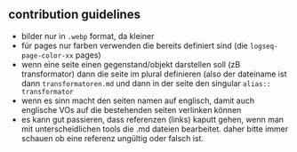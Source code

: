 ## contribution guidelines
- bilder nur in `.webp` format, da kleiner  
- für pages nur farben verwenden die bereits definiert sind (die `logseq-page-color-xx` pages)
- wenn eine seite einen gegenstand/objekt darstellen soll (zB transformator) dann die seite im plural definieren (also der dateiname ist dann `transformatoren.md` und dann in der seite den singular `alias:: transformator`
- wenn es sinn macht den seiten namen auf englisch, damit auch englische VOs auf die bestehenden seiten verlinken können
- es kann gut passieren, dass referenzen (links) kaputt gehen, wenn man mit unterscheidlichen tools die .md dateien bearbeitet. daher bitte immer schauen ob eine referenz ungültig oder falsch ist.